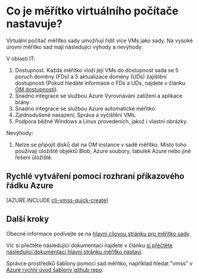 <properties
    pageTitle="Co je měřítko OM nastavuje? | Microsoft Azure"
    description="Informace o OM měřítko sady."
    keywords="Nastaví virtuálního počítače měřítko Linux virtuálního počítače" 
    services="virtual-machines-linux"
    documentationCenter=""
    authors="gatneil"
    manager="madhana"
    editor="tysonn"
    tags="azure-resource-manager" />

<tags
    ms.service="virtual-machine-linux"
    ms.workload="infrastructure-services"
    ms.tgt_pltfrm="vm-linux"
    ms.devlang="na"
    ms.topic="article"
    ms.date="03/24/2016"
    ms.author="gatneil"/>

# <a name="what-are-virtual-machine-scale-sets"></a>Co je měřítko virtuálního počítače nastavuje?

Virtuální počítač měřítko sady umožňují řídit více VMs jako sady. Na vysoké úrovni měřítko sad mají následující výhody a nevýhody:

V oblasti IT:

1. Dostupnost. Každá měřítko vloží její VMs do dostupnost sada se 5 poruch domény (FDs) a 5 aktualizace domény (UDs) zajištění dostupnosti (Pokud hledáte informace o FDs a UDs, najdete v článku [OM dostupnosti](./virtual-machines-linux-manage-availability.md)). 
2. Snadno integrace se službou Azure Vyrovnávání zatížení a aplikace brány.
3. Snadno integrace se službou Azure automatické měřítko.
4. Zjednodušené nasazení, Správa a vyčištění VMs.
5. Podpora běžné Windows a Linux provedeních, jakož i vlastní obrázky.

Nevýhody:

1. Nelze se připojit disků dat na OM instance v sadě měřítko. Místo toho používají úložiště objektů Blob, Azure soubory, tabulek Azure nebo jiné řešení úložiště.

## <a name="quick-create-using-azure-cli"></a>Rychlé vytváření pomocí rozhraní příkazového řádku Azure

[AZURE.INCLUDE [cli-vmss-quick-create](../../includes/virtual-machines-linux-cli-vmss-quick-create-include.md)]

## <a name="next-steps"></a>Další kroky

Obecné informace podívejte se na [hlavní cílovou stránku pro měřítko sady](https://azure.microsoft.com/services/virtual-machine-scale-sets/).

Víc si přečtěte následující dokumentaci najdete v článku [si přečtěte následující dokumentaci hlavní stránku měřítko nastaví](../virtual-machine-scale-sets/virtual-machine-scale-sets-overview.md).

Správce prostředků šablony pomocí sad měřítko, například hledat "vmss" v [Azure rychlý úvod šablony github repo](https://github.com/Azure/azure-quickstart-templates).

